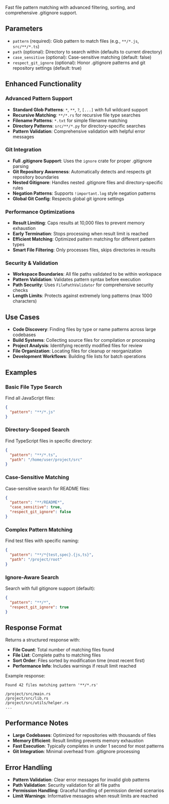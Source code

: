Fast file pattern matching with advanced filtering, sorting, and comprehensive .gitignore support.

## Parameters

- `pattern` (required): Glob pattern to match files (e.g., `**/*.js`, `src/**/*.ts`)
- `path` (optional): Directory to search within (defaults to current directory)
- `case_sensitive` (optional): Case-sensitive matching (default: false)
- `respect_git_ignore` (optional): Honor .gitignore patterns and git repository settings (default: true)

## Enhanced Functionality

### Advanced Pattern Support
- **Standard Glob Patterns**: `*`, `**`, `?`, `[...]` with full wildcard support
- **Recursive Matching**: `**/*.rs` for recursive file type searches
- **Filename Patterns**: `*.txt` for simple filename matching
- **Directory Patterns**: `src/**/*.py` for directory-specific searches
- **Pattern Validation**: Comprehensive validation with helpful error messages

### Git Integration
- **Full .gitignore Support**: Uses the `ignore` crate for proper .gitignore parsing
- **Git Repository Awareness**: Automatically detects and respects git repository boundaries
- **Nested Gitignore**: Handles nested .gitignore files and directory-specific rules
- **Negation Patterns**: Supports `!important.log` style negation patterns
- **Global Git Config**: Respects global git ignore settings

### Performance Optimizations
- **Result Limiting**: Caps results at 10,000 files to prevent memory exhaustion
- **Early Termination**: Stops processing when result limit is reached
- **Efficient Matching**: Optimized pattern matching for different pattern types
- **Smart File Filtering**: Only processes files, skips directories in results

### Security & Validation
- **Workspace Boundaries**: All file paths validated to be within workspace
- **Pattern Validation**: Validates pattern syntax before execution
- **Path Security**: Uses `FilePathValidator` for comprehensive security checks
- **Length Limits**: Protects against extremely long patterns (max 1000 characters)

## Use Cases

- **Code Discovery**: Finding files by type or name patterns across large codebases
- **Build Systems**: Collecting source files for compilation or processing
- **Project Analysis**: Identifying recently modified files for review
- **File Organization**: Locating files for cleanup or reorganization
- **Development Workflows**: Building file lists for batch operations

## Examples

### Basic File Type Search
Find all JavaScript files:
```json
{
  "pattern": "**/*.js"
}
```

### Directory-Scoped Search
Find TypeScript files in specific directory:
```json
{
  "pattern": "**/*.ts",
  "path": "/home/user/project/src"
}
```

### Case-Sensitive Matching
Case-sensitive search for README files:
```json
{
  "pattern": "**/README*", 
  "case_sensitive": true,
  "respect_git_ignore": false
}
```

### Complex Pattern Matching
Find test files with specific naming:
```json
{
  "pattern": "**/*{test,spec}.{js,ts}",
  "path": "/project/root"
}
```

### Ignore-Aware Search
Search with full gitignore support (default):
```json
{
  "pattern": "**/*",
  "respect_git_ignore": true
}
```

## Response Format

Returns a structured response with:
- **File Count**: Total number of matching files found
- **File List**: Complete paths to matching files
- **Sort Order**: Files sorted by modification time (most recent first)
- **Performance Info**: Includes warnings if result limit reached

Example response:
```
Found 42 files matching pattern '**/*.rs'

/project/src/main.rs
/project/src/lib.rs
/project/src/utils/helper.rs
...
```

## Performance Notes

- **Large Codebases**: Optimized for repositories with thousands of files
- **Memory Efficient**: Result limiting prevents memory exhaustion
- **Fast Execution**: Typically completes in under 1 second for most patterns
- **Git Integration**: Minimal overhead from .gitignore processing

## Error Handling

- **Pattern Validation**: Clear error messages for invalid glob patterns
- **Path Validation**: Security validation for all file paths
- **Permission Handling**: Graceful handling of permission denied scenarios
- **Limit Warnings**: Informative messages when result limits are reached